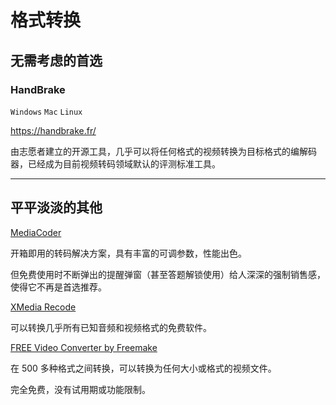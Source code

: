 # 格式转换

## 无需考虑的首选

### HandBrake

`Windows` `Mac` `Linux`

https://handbrake.fr/

由志愿者建立的开源工具，几乎可以将任何格式的视频转换为目标格式的编解码器，已经成为目前视频转码领域默认的评测标准工具。

---

## 平平淡淡的其他

[MediaCoder](https://www.mediacoderhq.com/)

开箱即用的转码解决方案，具有丰富的可调参数，性能出色。

但免费使用时不断弹出的提醒弹窗（甚至答题解锁使用）给人深深的强制销售感，使得它不再是首选推荐。

[XMedia Recode](https://xmedia-recode.de/en/)

可以转换几乎所有已知音频和视频格式的免费软件。

[FREE Video Converter by Freemake](https://www.freemake.com/free_video_converter/)

在 500 多种格式之间转换，可以转换为任何大小或格式的视频文件。

完全免费，没有试用期或功能限制。